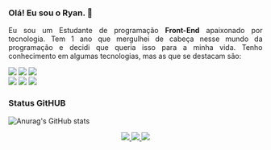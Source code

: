 ### Olá! Eu sou o Ryan. 👋

<p align="justify">
  Eu sou um Estudante de programação <strong>Front-End</strong> apaixonado por tecnologia. Tem 1 ano que mergulhei de cabeça nesse mundo da programação e decidi que queria isso para a minha vida. Tenho conhecimento em algumas tecnologias, mas as que se destacam são:
</p>

<div>
  <img src="https://img.shields.io/badge/HTML5-E34F26?style=for-the-badge&logo=html5&logoColor=white"/>
  <img src="https://img.shields.io/badge/CSS3-1572B6?style=for-the-badge&logo=css3&logoColor=white"/>
  <img src="https://img.shields.io/badge/Sass-CC6699?style=for-the-badge&logo=sass&logoColor=white"/>
</div>

<div>
  <img src="https://img.shields.io/badge/JavaScript-F7DF1E?style=for-the-badge&logo=javascript&logoColor=black"/>
  <img src="https://img.shields.io/badge/TypeScript-007ACC?style=for-the-badge&logo=typescript&logoColor=white"/>
  <img src="https://img.shields.io/badge/React-20232A?style=for-the-badge&logo=react&logoColor=61DAFB"/>  
</div>

### Status GitHUB

![Anurag's GitHub stats](https://github-readme-stats.vercel.app/api?username=iamryaan011&show_icons=true&theme=dark)

<div align="center">
  <a href="https://www.facebook.com/ryanlimaaaa/" target="_blank" rel="noreferrer">
    <img src="https://img.shields.io/badge/Facebook-1877F2?style=for-the-badge&logo=facebook&logoColor=white"/>
  </a>

  <a href="https://www.instagram.com/iamryaan011/" target="_blank" rel="noreferrer">
    <img src="https://img.shields.io/badge/Instagram-E4405F?style=for-the-badge&logo=instagram&logoColor=white"/>
  </a>

  <a href="https://www.linkedin.com/in/ryanlima011/" target="_blank" rel="noreferrer">
    <img src="https://img.shields.io/badge/LinkedIn-0077B5?style=for-the-badge&logo=linkedin&logoColor=white"/>
  </a>
</div>


